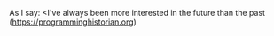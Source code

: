 As I say: <I've always been more interested in the future than the past
(https://programminghistorian.org)
